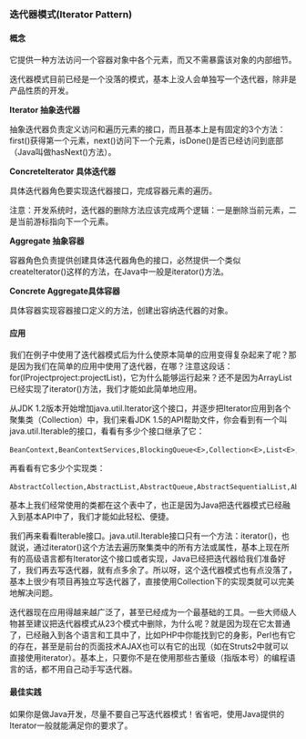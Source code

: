 ### 迭代器模式(Iterator Pattern)

#### 概念
它提供一种方法访问一个容器对象中各个元素，而又不需暴露该对象的内部细节。

迭代器模式目前已经是一个没落的模式，基本上没人会单独写一个迭代器，除非是产品性质的开发。

**Iterator 抽象迭代器**

抽象迭代器负责定义访问和遍历元素的接口，而且基本上是有固定的3个方法：first()获得第一个元素，next()访问下一个元素，isDone()是否已经访问到底部（Java叫做hasNext()方法）。

**ConcreteIterator 具体迭代器**

具体迭代器角色要实现迭代器接口，完成容器元素的遍历。

注意：开发系统时，迭代器的删除方法应该完成两个逻辑：一是删除当前元素，二是当前游标指向下一个元素。

**Aggregate 抽象容器**

容器角色负责提供创建具体迭代器角色的接口，必然提供一个类似createIterator()这样的方法，在Java中一般是iterator()方法。

**Concrete Aggregate具体容器**

具体容器实现容器接口定义的方法，创建出容纳迭代器的对象。

#### 应用
我们在例子中使用了迭代器模式后为什么使原本简单的应用变得复杂起来了呢？那是因为我们在简单的应用中使用了迭代器，在哪？注意这段话：for(IProjectproject:projectList)，它为什么能够运行起来？还不是因为ArrayList已经实现了iterator()方法，我们才能如此简单地应用。

从JDK 1.2版本开始增加java.util.Iterator这个接口，并逐步把Iterator应用到各个聚集类（Collection）中，我们来看JDK 1.5的API帮助文件，你会看到有一个叫java.util.Iterable的接口，看看有多少个接口继承了它：

    BeanContext,BeanContextServices,BlockingQueue<E>,Collection<E>,List<E>,Queue<E>,Set<E>,SortedSet<E>，

再看看有它多少个实现类：

    AbstractCollection,AbstractList,AbstractQueue,AbstractSequentialList,AbstractSet,ArrayBlockingQueue,ArrayList,AttributeList,BeanContextServicesSupport,BeanContextSupport,ConcurrentLinkedQueue,CopyOnWriteArrayList,CopyOnWriteArraySet,DelayQueue,EnumSet,HashSet,JobStateReasons,LinkedBlockingQueue,LinkedHashSet,LinkedList,PriorityBlockingQueue,PriorityQueue,RoleList,RoleUnresolvedList,Stack,SynchronousQueue,TreeSet,Vector，

基本上我们经常使用的类都在这个表中了，也正是因为Java把迭代器模式已经融入到基本API中了，我们才能如此轻松、便捷。

我们再来看看Iterable接口。java.util.Iterable接口只有一个方法：iterator()，也就说，通过iterator()这个方法去遍历聚集类中的所有方法或属性，基本上现在所有的高级语言都有Iterator这个接口或者实现，Java已经把迭代器给我们准备好了，我们再去写迭代器，就有点多余了。所以呀，这个迭代器模式也有点没落了，基本上很少有项目再独立写迭代器了，直接使用Collection下的实现类就可以完美地解决问题。

迭代器现在应用得越来越广泛了，甚至已经成为一个最基础的工具。一些大师级人物甚至建议把迭代器模式从23个模式中删除，为什么呢？就是因为现在它太普通了，已经融入到各个语言和工具中了，比如PHP中你能找到它的身影，Perl也有它的存在，甚至是前台的页面技术AJAX也可以有它的出现（如在Struts2中就可以直接使用iterator）。基本上，只要你不是在使用那些古董级（指版本号）的编程语言的话，都不用自己动手写迭代器。

#### 最佳实践
如果你是做Java开发，尽量不要自己写迭代器模式！省省吧，使用Java提供的Iterator一般就能满足你的要求了。